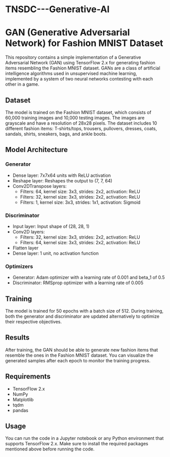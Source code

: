 # TNSDC---Generative-AI

# GAN (Generative Adversarial Network) for Fashion MNIST Dataset

This repository contains a simple implementation of a Generative Adversarial Network (GAN) using TensorFlow 2.x for generating fashion items resembling the Fashion MNIST dataset. GANs are a class of artificial intelligence algorithms used in unsupervised machine learning, implemented by a system of two neural networks contesting with each other in a game.

## Dataset

The model is trained on the Fashion MNIST dataset, which consists of 60,000 training images and 10,000 testing images. The images are grayscale and have a resolution of 28x28 pixels. The dataset includes 10 different fashion items: T-shirts/tops, trousers, pullovers, dresses, coats, sandals, shirts, sneakers, bags, and ankle boots.

## Model Architecture

### Generator
- Dense layer: 7x7x64 units with ReLU activation
- Reshape layer: Reshapes the output to (7, 7, 64)
- Conv2DTranspose layers: 
  - Filters: 64, kernel size: 3x3, strides: 2x2, activation: ReLU
  - Filters: 32, kernel size: 3x3, strides: 2x2, activation: ReLU
  - Filters: 1, kernel size: 3x3, strides: 1x1, activation: Sigmoid

### Discriminator
- Input layer: Input shape of (28, 28, 1)
- Conv2D layers:
  - Filters: 32, kernel size: 3x3, strides: 2x2, activation: ReLU
  - Filters: 64, kernel size: 3x3, strides: 2x2, activation: ReLU
- Flatten layer
- Dense layer: 1 unit, no activation function

### Optimizers
- Generator: Adam optimizer with a learning rate of 0.001 and beta_1 of 0.5
- Discriminator: RMSprop optimizer with a learning rate of 0.005

## Training

The model is trained for 50 epochs with a batch size of 512. During training, both the generator and discriminator are updated alternatively to optimize their respective objectives.

## Results

After training, the GAN should be able to generate new fashion items that resemble the ones in the Fashion MNIST dataset. You can visualize the generated samples after each epoch to monitor the training progress.

## Requirements

- TensorFlow 2.x
- NumPy
- Matplotlib
- tqdm
- pandas

## Usage

You can run the code in a Jupyter notebook or any Python environment that supports TensorFlow 2.x. Make sure to install the required packages mentioned above before running the code.

